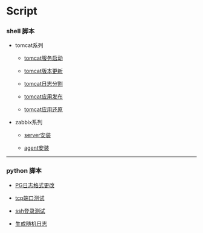# Script

### shell 脚本

* tomcat系列

    * [tomcat服务启动](tomcat-service.sh)

    * [tomcat版本更新](tomcat-version.sh)

    * [tomcat日志分割](cronolog.sh)

    * [tomcat应用发布](upgrade-service.sh)

    * [tomcat应用还原](restore-service.sh)

* zabbix系列

    * [server安装](zabbix_server.sh)

    * [agent安装](zabbix_agent.sh)


***

### python 脚本

* [PG日志格式更改](pgLogChange.py)

* [tcp端口测试](tcptest.py)

* [ssh登录测试](ssh.py)

* [生成随机日志](log_output.py)